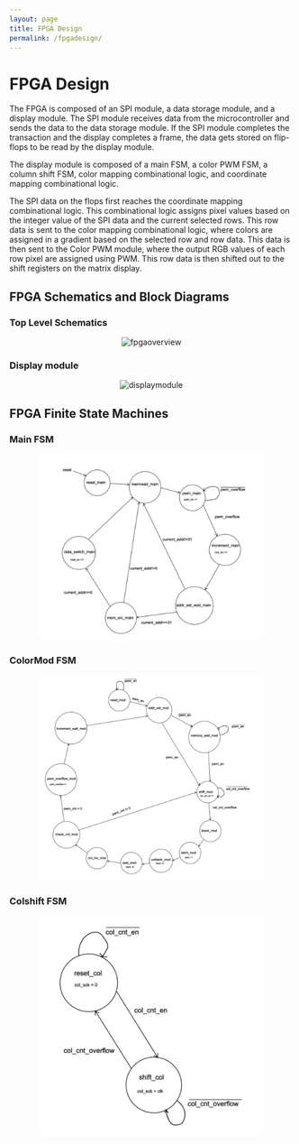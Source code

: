 ```yaml
---
layout: page
title: FPGA Design
permalink: /fpgadesign/
---
```



# FPGA Design
The FPGA is composed of an SPI module, a data storage module, and a display module. The SPI module receives data from the microcontroller and sends the data to the data storage module. If the SPI module completes the transaction and the display completes a frame, the data gets stored on flip-flops to be read by the display module.


The display module is composed of a main FSM, a color PWM FSM, a column shift FSM, color mapping combinational logic, and coordinate mapping combinational logic.

The SPI data on the flops first reaches the coordinate mapping combinational logic. This combinational logic assigns pixel values based on the integer value of the SPI data and the current selected rows. This row data is sent to the color mapping combinational logic, where colors are assigned in a gradient based on the selected row and row data. This data is then sent to the Color PWM module, where the output RGB values of each row pixel are assigned using PWM. This row data is then shifted out to the shift registers on the matrix display.

## FPGA Schematics and Block Diagrams
### Top Level Schematics
<div style="text-align: center">
  <img src="/assets/schematics/FPGA_overview.png" alt="fpgaoverview" width="400" />
</div>

### Display module
<div style="text-align: center">
  <img src="/assets/schematics/display_module.png" alt="displaymodule" width="800" />
</div>

## FPGA Finite State Machines
### Main FSM
<div style="text-align: center">
  <img src="./assets/schematics/main_fsm.png" alt="displaymodule" width="400" />
</div>

### ColorMod FSM
<div style="text-align: center">
  <img src="./assets/schematics/colormod_fsm.png" alt="displaymodule" width="400" />
</div>


### Colshift FSM
<div style="text-align: center">
  <img src="./assets/schematics/colshift_fsm.png" alt="displaymodule" width="400" />
</div>
